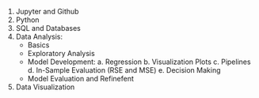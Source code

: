 1. Jupyter and Github
2. Python
3. SQL and Databases
4. Data Analysis:
    - Basics
    - Exploratory Analysis
    - Model Development:
        a. Regression
        b. Visualization Plots
        c. Pipelines
        d. In-Sample Evaluation (RSE and MSE)
        e. Decision Making
    - Model Evaluation and Refinefent
5. Data Visualization